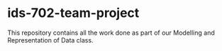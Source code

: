 # ids-702-team-project
This repository contains all the work done as part of our Modelling and Representation of Data class. 
